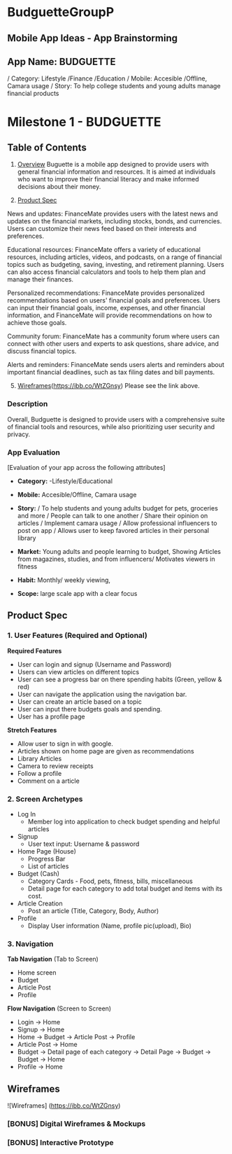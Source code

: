 # BudguetteGroupP
## Mobile App Ideas - App Brainstorming

## App Name: BUDGUETTE 
/ Category: Lifestyle /Finance /Education
/ Mobile: Accesible /Offline, Camara usage 
/ Story: To help college students and young adults manage financial products

# Milestone 1 - BUDGUETTE

## Table of Contents

1. [Overview](#Overview)
Buguette is a mobile app designed to provide users with general financial information and resources. It is aimed at individuals who want to improve their financial literacy and make informed decisions about their money.

3. [Product Spec](#Product-Spec)

News and updates: FinanceMate provides users with the latest news and updates on the financial markets, including stocks, bonds, and currencies. Users can customize their news feed based on their interests and preferences.

Educational resources: FinanceMate offers a variety of educational resources, including articles, videos, and podcasts, on a range of financial topics such as budgeting, saving, investing, and retirement planning. Users can also access financial calculators and tools to help them plan and manage their finances.

Personalized recommendations: FinanceMate provides personalized recommendations based on users' financial goals and preferences. Users can input their financial goals, income, expenses, and other financial information, and FinanceMate will provide recommendations on how to achieve those goals.

Community forum: FinanceMate has a community forum where users can connect with other users and experts to ask questions, share advice, and discuss financial topics.

Alerts and reminders: FinanceMate sends users alerts and reminders about important financial deadlines, such as tax filing dates and bill payments.

5. [Wireframes](#Wireframes)(https://ibb.co/WtZGnsy)
Please see the link above.

### Description

Overall, Budguette is designed to provide users with a comprehensive suite of financial tools and resources, while also prioritizing user security and privacy.

### App Evaluation

[Evaluation of your app across the following attributes]

- **Category:**
-Lifestyle/Educational

- **Mobile:**
Accesible/Offline, Camara usage 

- **Story:**
/ To help students and young adults budget for pets, groceries and more
/ People can talk to one another
/ Share their opinion on articles
/ Implement camara usage
/ Allow professional influencers to post on app
/ Allows user to keep favored articles in their personal library

- **Market:**
Young adults and people learning to budget, Showing Articles from magazines, studies, and from influencers/ Motivates viewers in fitness

- **Habit:**
Monthly/ weekly viewing,

- **Scope:**
large scale app with a clear focus

## Product Spec

### 1. User Features (Required and Optional)

**Required Features**

* User can login and signup (Username and Password)
* Users can view articles on different topics
* User can see a progress bar on there spending habits (Green, yellow & red) 
* User can navigate the application using the navigation bar. 
* User can create an article based on a topic
* User can input there budgets goals and spending. 
* User has a profile page

**Stretch Features**

* Allow user to sign in with google.
* Articles shown on home page are given as recommendations
* Library Articles
* Camera to review receipts
* Follow a profile
* Comment on a article

### 2. Screen Archetypes

- Log In
  - Member log into application to check budget spending and helpful articles
- Signup 
    - User text input: Username & password
- Home Page (House) 
    - Progress Bar 
    - List of articles 
- Budget (Cash)
    - Category Cards - Food, pets, fitness, bills, miscellaneous
    - Detail page for each category to add total budget and items with its cost. 
- Article Creation
    - Post an article (Title, Category, Body, Author)
- Profile
    - Display User information (Name, profile pic(upload), Bio)
    
    

### 3. Navigation

**Tab Navigation** (Tab to Screen)

* Home screen
* Budget
* Article Post
* Profile

**Flow Navigation** (Screen to Screen)

- Login -> Home
- Signup -> Home 
- Home
    -> Budget 
    -> Article Post
    -> Profile
- Article Post 
    -> Home 
- Budget 
    -> Detail page of each category
    -> Detail Page -> Budget 
    -> Budget -> Home
- Profile 
    -> Home     
        

## Wireframes

![Wireframes] (https://ibb.co/WtZGnsy)

### [BONUS] Digital Wireframes & Mockups

### [BONUS] Interactive Prototype

